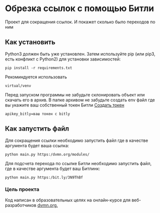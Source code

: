 # Обрезка ссылок с помощью Битли

Проект для сокращения ссылок. И покажет сколько было переходов по ним

## Как установить
Python3 должен быть уже установлен. Затем используйте pip (или pip3, есть конфликт с Python2) для установки зависимостей:
```
pip install -r requirements.txt
```
Рекоминдуется использовать
```
virtual/venv
```
Перед запуском программы не забудьте склонировать объект или скачать его в архив. В папке архивом не забудьте создать env файл где вы укажите ваш собственный токен Битли [Создать токен](https://app.bitly.com/BnaadMNo1ag/create/создать)
```
apikey_bitly=ваш токен с bitly
```

## Как запустить файл
Для сокращения ссылки необходимо запустить файл где в качестве аргумента будет ваша ссылка:
```
python main.py https:/dvmn.org/modules/
```
Для подсчета перехода по ссылке Битли необходимо запустить файл, где в качестве аргумента будет ваш Битлинк:
```
python main.py https:/bit.ly/3N9ThBf
```
### Цель проекта

Код написан в образовательных целях на онлайн-курсе для веб-разработчиков [dvmn.org.](https://dvmn.org/modules/web-api/lesson/migration-from-website/#9)
